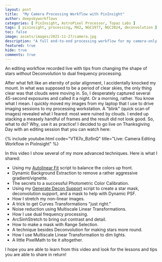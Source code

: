 ```yaml
---
layout: post
title:  "My Camera Processing Workflow with PixInsight"
author: deepskyworkflows
categories: [ PixInsight, AstroPixel Processor, Topaz Labs ]
tags: [ pixinsight, processing, M42, NGC1977, NGC2024, deconvolution ]
toc: false
image: assets/images/2021-11-27/camera.jpg
description: "A full end-to-end processing workflow for my camera-only (no telescope) photos focused on PixInsight. Contains some advanced tips for rounding stars, stretching contrast, and making masks."
featured: true
hide: true
comments: true
---
```


An editing workflow recorded live with tips from changing the shape of stars _without_ Deconvolution to dual frequency processing.

After what felt like an eternity of polar alignment, I accidentally knocked my mount. In what was supposed to be a period of clear skies, the only thing clear was that clouds were moving in. So, I desperately captured several 45-second exposures and called it a night. Or a morning, rather. You know what I mean. I quickly moved my images from my laptop that I use to drive imaging sessions to my processing workstation. A "blink" (quick scan of images) revealed what I feared: most were ruined by clouds. I ended up stacking a measely handful of frames and the result did not look good. So, what to do? Why, use it as practice! I decided to go live on Thanksgiving Day with an editing session that you can watch here:

{% include youtube.html code="VT67o_Bz6nQ" title="Live: Camera Editing Workflow in PixInsight" %}

In this video I show several of my more advanced techniques. Here is what I shared:

- Using my [Autolinear Fit](https://github.com/DeepSkyWorkflows/DeepSkyWorkflowScripts/blob/main/docs/autoLinearFit.md) script to balance the colors up front.
- Dynamic Background Extraction to remove a rather aggressive gradient/vignette.
- The secrets to a successful Photometric Color Calibration.
- Using my [Generate Decon Support](https://github.com/DeepSkyWorkflows/DeepSkyWorkflowScripts/blob/main/docs/generateDeconSupport.md) script to create a star mask, deconvolution support, and a mask to help with Dynamic PSF.
- How I stretch my non-linear images.
- A trick to get Curves Transformations "just right."
- Noise reduction using Multiscale Linear Transformations.
- How I use dual frequency processing.
- ArcSinhStretch to bring out contrast and detail.
- How to make a mask with Range Selection.
- A technique besides Deconvolution for making stars more round.
- How I use Multiscale Linear Transformation to dim lights.
- A little PixelMath to tie it altogether.

I hope you are able to learn from this video and look for the lessons and tips you are able to share in return!